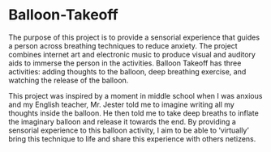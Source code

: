 # Balloon-Takeoff
The purpose of this project is to provide a sensorial experience that guides a person across breathing techniques to reduce anxiety. The project combines internet art and electronic music to produce visual and auditory aids to immerse the person in the activities. Balloon Takeoff has three activities: adding thoughts to the balloon, deep breathing exercise, and watching the release of the balloon.

This project was inspired by a moment in middle school when I was anxious and my English teacher, Mr. Jester told me to imagine writing all my thoughts inside the balloon. He then told me to take deep breaths to inflate the imaginary balloon and release it towards the end. By providing a sensorial experience to this balloon activity, I aim to be able to ‘virtually’ bring this technique to life and share this experience with others netizens.
